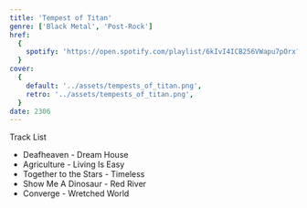 ```yaml
---
title: 'Tempest of Titan'
genre: ['Black Metal', 'Post-Rock']
href:
  {
    spotify: 'https://open.spotify.com/playlist/6kIvI4ICB256VWapu7pOrx?si=f9d8fb722ac74f40',
  }
cover:
  {
    default: '../assets/tempests_of_titan.png',
    retro: '../assets/tempests_of_titan.png',
  }
date: 2306
---
```


Track List

- Deafheaven - Dream House
- Agriculture - Living Is Easy
- Together to the Stars - Timeless
- Show Me A Dinosaur - Red River
- Converge - Wretched World
